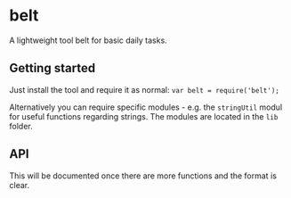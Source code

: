 # belt

A lightweight tool belt for basic daily tasks.

## Getting started

Just install the tool and require it as normal: `var belt = require('belt');`

Alternatively you can require specific modules - e.g. the `stringUtil` modul for useful functions regarding strings. The modules are located in the `lib` folder.

## API

This will be documented once there are more functions and the format is clear.
